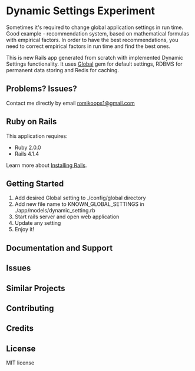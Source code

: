 Dynamic Settings Experiment
================

Sometimes it's required to change global application settings in run time. Good example - recommendation system,
based on mathematical formulas with empirical factors. In order to have the best recommendations, you need to correct
empirical factors in run time and find the best ones. 

This is new Rails app generated from scratch with implemented Dynamic Settings functionality. It uses [Global](https://github.com/railsware/global)
gem for default settings, RDBMS for permanent data storing and Redis for caching.


Problems? Issues?
-----------

Contact me directly by email romikoops1@gmail.com

Ruby on Rails
-------------

This application requires:

- Ruby 2.0.0
- Rails 4.1.4

Learn more about [Installing Rails](http://railsapps.github.io/installing-rails.html).

Getting Started
---------------

1. Add desired Global setting to ./config/global directory
2. Add new file name to KNOWN_GLOBAL_SETTINGS in ./app/models/dynamic_setting.rb
3. Start rails server and open web application
4. Update any setting
5. Enjoy it!


Documentation and Support
-------------------------

Issues
-------------

Similar Projects
----------------

Contributing
------------

Credits
-------

License
-------
MIT license
